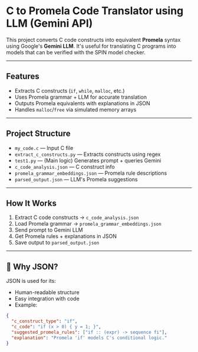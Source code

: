 # C to Promela Code Translator using LLM (Gemini API)

This project converts C code constructs into equivalent **Promela** syntax using Google's **Gemini LLM**. 
It's useful for translating C programs into models that can be verified with the SPIN model checker.

---

## Features

- Extracts C constructs (`if`, `while`, `malloc`, etc.)
- Uses Promela grammar + LLM for accurate translation
- Outputs Promela equivalents with explanations in JSON
- Handles `malloc`/`free` via simulated memory arrays

---

##  Project Structure

- `my_code.c` — Input C file  
- `extract_c_constructs.py` — Extracts constructs using regex  
- `test1.py` — (Main logic) Generates prompt + queries Gemini  
- `c_code_analysis.json` — C construct info  
- `promela_grammar_embeddings.json` — Promela rule descriptions  
- `parsed_output.json` — LLM's Promela suggestions  

---

## How It Works

1. Extract C code constructs → `c_code_analysis.json`
2. Load Promela grammar → `promela_grammar_embeddings.json`
3. Send prompt to Gemini LLM
4. Get Promela rules + explanations in JSON
5. Save output to `parsed_output.json`

---

## 🧾 Why JSON?

JSON is used for its:
- Human-readable structure
- Easy integration with code
- Example:
```json
{
  "c_construct_type": "if",
  "c_code": "if (x > 0) { y = 1; }",
  "suggested_promela_rules": ["if :: (expr) -> sequence fi"],
  "explanation": "Promela 'if' models C's conditional logic."
}
